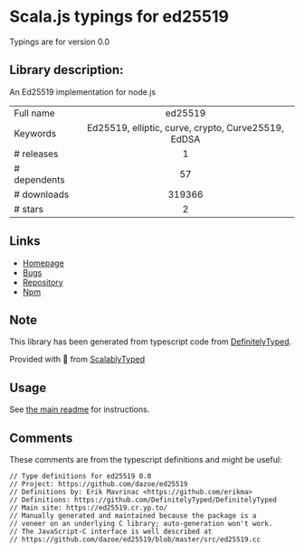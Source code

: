 
# Scala.js typings for ed25519

Typings are for version 0.0

## Library description:
An Ed25519 implementation for node.js

|                    |                 |
| ------------------ | :-------------: |
| Full name          | ed25519 |
| Keywords           | Ed25519, elliptic, curve, crypto, Curve25519, EdDSA |
| # releases         | 1 |
| # dependents       | 57 |
| # downloads        | 319366 |
| # stars            | 2 |

## Links
- [Homepage](https://github.com/dazoe/ed25519#readme)
- [Bugs](https://github.com/dazoe/ed25519/issues)
- [Repository](https://github.com/dazoe/ed25519)
- [Npm](https://www.npmjs.com/package/ed25519)
    


## Note
This library has been generated from typescript code from [DefinitelyTyped](https://definitelytyped.org).

Provided with :purple_heart: from [ScalablyTyped](https://github.com/oyvindberg/ScalablyTyped)

## Usage
See [the main readme](../../readme.md) for instructions.

## Comments

These comments are from the typescript definitions and might be useful:
```
// Type definitions for ed25519 0.0
// Project: https://github.com/dazoe/ed25519
// Definitions by: Erik Mavrinac <https://github.com/erikma>
// Definitions: https://github.com/DefinitelyTyped/DefinitelyTyped
// Main site: https://ed25519.cr.yp.to/
// Manually generated and maintained because the package is a
// veneer on an underlying C library; auto-generation won't work.
// The JavaScript-C interface is well described at
// https://github.com/dazoe/ed25519/blob/master/src/ed25519.cc

```

